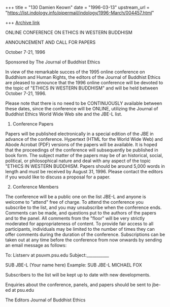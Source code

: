 +++
title = "130 Damien Keown"
date = "1996-03-13"
upstream_url = "https://list.indology.info/pipermail/indology/1996-March/004457.html"

+++
[Archive link](https://list.indology.info/pipermail/indology/1996-March/004457.html)

ONLINE CONFERENCE ON ETHICS IN WESTERN BUDDHISM

ANNOUNCEMENT AND CALL FOR PAPERS

October 7-21, 1996

Sponsored by The Journal of Buddhist Ethics

In view of the remarkable succes of the 1995 online conference on
Buddhism and Human Rights, the editors of the Journal of Buddhist
Ethics are pleased to announce that the 1996 online conference will
be devoted to the topic of "ETHICS IN WESTERN BUDDHISM" and will be
held between October 7-21, 1996.

Please note that there is no need to be CONTINUOUSLY available
between these dates, since the conference will be ONLINE, utilizing
the Journal of Buddhist Ethics World Wide Web site and the JBE-L
list.

1) Conference Papers

Papers will be published electronically in a special edition of the
JBE in advance of the conference. Hypertext (HTML for the World
Wide Web) and Abode Acrobat (PDF) versions of the papers will be
available. It is hoped that the proceedings of the conference will
subsequently be published in book form. The subject matter of the
papers may be of an historical, social, political, or philosophical
nature and deal with any aspect of the topic "ETHICS IN WESTERN
BUDDHISM. Papers should be around 5,000 words in length and must be
received by August 31, 1996. Please contact the editors if you
would like to discuss a proposal for a paper.

2) Conference Members

The conference will be a public one on the list JBE-L and anyone is
welcome to "attend" free of charge. To attend the conference you
subscribe to the list, and you may unsubscribe when the conference
ends. Comments can be made, and questions put to the authors of the
papers and to the panel. All comments from the "floor" will be very
strictly moderated for appropriateness of content. To provide fair
access to all participants, individuals may be limited to the
number of times they can offer comments during the duration of the
conference. Subscriptions can be taken out at any time before the
conference from now onwards by sending an email message as follows:

To: Listserv at psuvm.psu.edu
Subject:___________

SUB JBE-L (Your name here)
Example:
SUB JBE-L MICHAEL FOX

Subscribers to the list will be kept up to date with new
developments.

Enquiries about the conference, panels, and papers should be sent
to jbe-ed at psu.edu

The Editors
Journal of Buddhist Ethics






